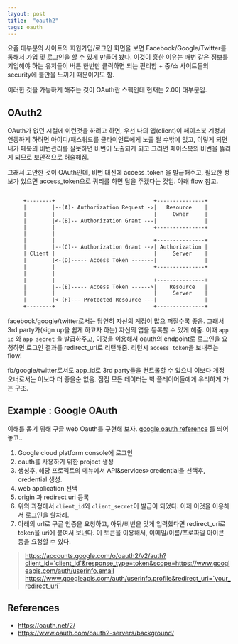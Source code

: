 ```yaml
---
layout: post
title:  "oauth2"
tags: oauth
---
```


요즘 대부분의 사이트의 회원가입/로그인 화면을 보면 Facebook/Google/Twitter를 통해서 가입 및 로그인을 할 수 있게 만들어 놨다. 이것이 흥한 이유는 매번 같은 정보를 기입해야 하는 유저들이 버튼 한번만 클릭하면 되는 편리함 + 중/소 사이트들의 security에 불안을 느끼기 때문이기도 함.

이러한 것을 가능하게 해주는 것이 OAuth란 스펙인데 현재는 2.0이 대부분임.

## OAuth2

OAuth가 없던 시절에 이런것을 하려고 하면, 우선 나의 앱(client)이 페이스북 계정과 연동하게 하려면 아이디/패스워드를 클라이언트에게 노출 될 수밖에 없고, 이렇게 되면 내가 페북의 비번관리를 잘못하면 비번이 노출되게 되고 그러면 페이스북의 비번을 뚫리게 되므로 보안적으로 허술해짐.

그래서 고안한 것이 OAuth인데, 비번 대신에 access_token 을 발급해주고, 필요한 정보가 있으면 access_token으로 쿼리를 하면 답을 주겠다는 것임. 아래 flow 참고.

```txt

     +--------+                               +---------------+
     |        |--(A)- Authorization Request ->|   Resource    |
     |        |                               |     Owner     |
     |        |<-(B)-- Authorization Grant ---|               |
     |        |                               +---------------+
     |        |
     |        |                               +---------------+
     |        |--(C)-- Authorization Grant -->| Authorization |
     | Client |                               |     Server    |
     |        |<-(D)----- Access Token -------|               |
     |        |                               +---------------+
     |        |
     |        |                               +---------------+
     |        |--(E)----- Access Token ------>|    Resource   |
     |        |                               |     Server    |
     |        |<-(F)--- Protected Resource ---|               |
     +--------+                               +---------------+

```

facebook/google/twitter로서는 당연히 자신의 계정이 많으 퍼질수록 좋음. 그래서 3rd party가(sign up을 쉽게 하고자 하는) 자신의 앱을 등록할 수 있게 해줌. 이때 `app id` 와 `app secret` 을 발급하주고, 이것을 이용해서 oauth의 endpoint로 로그인을 요청하면 로그인 결과를 redirect_uri로 리턴해줌. 리턴시 `access token`을 보내주는 flow!

fb/google/twitter로서도 app_id로 3rd party들을 컨트롤할 수 있으니 이보다 계정 오너로서는 이보다 더 좋을순 없음. 점점 모든 데이터는 빅 플레이어들에게 유리하게 가는 구조.

## Example : Google OAuth

이해를 돕기 위해 구글 web Oauth를 구현해 보자. [google oauth reference](https://developers.google.com/identity/protocols/OAuth2UserAgent) 를 띄어놓고..

1. Google cloud platform console에 로그인
1. oauth를 사용하기 위한 project 생성
1. 생성후, 해당 프로젝트의 메뉴에서 API&services>credential을 선택후, credential 생성.
  1. web application 선택
  1. origin 과 redirect uri 등록
1. 위의 과정에서 `client_id`와 `client_secret`이 발급이 되었다. 이제 이것을 이용해서 로그인을 할차례.
1. 아래의 url로 구글 인증을 요청하고, 아뒤/비번을 맞게 입력했다면 redirect_uri로 token을 uri에 붙여서 보낸다. 이 토큰을 이용해서, 이메일/이름/프로파일 아이콘 등을 요청할 수 있다.
> https://accounts.google.com/o/oauth2/v2/auth?client_id=`client_id`&response_type=token&scope=https://www.googleapis.com/auth/userinfo.email https://www.googleapis.com/auth/userinfo.profile&redirect_uri=`your_redirect_uri`


## References

- https://oauth.net/2/
- https://www.oauth.com/oauth2-servers/background/

